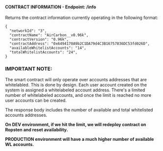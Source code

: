 #### CONTRACT INFORMATION - Endpoint: /info
Returns the contract information currently operating in the following format:

```
{
  "networkId": "3",
  "contractName": "AirCarbon__v0.96k",
  "contractVersion": "0.96k",
  "contractAddress": "0x6494170A9b2C1DA79d4C3B16757836DC53fd026D",
  "availableWhitelistAccounts": "14",
  "totalWhitelistAccounts": "24",
}
```

### IMPORTANT NOTE:

The smart contract will only operate over accounts addresses that are whitelabled. This is done by design.
Each user account created on the system is assigned a whitelabeled account address. There's a limited 
number of whitelabeled accounts, and once the limit is reached no more user accounts can be created.

The response body includes the number of available and total whitelisted accounts addresses.

__On DEV environment, if we hit the limit, we will redeploy contract on Ropsten and reset availability.__

__PRODUCTION environment will have a much higher number of available WL accounts.__
